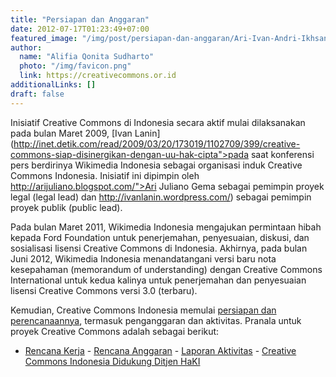 ```yaml
---
title: "Persiapan dan Anggaran"
date: 2012-07-17T01:23:49+07:00
featured_image: "/img/post/persiapan-dan-anggaran/Ari-Ivan-Andri-Ikhsan-300x200.jpg"
author:
  name: "Alifia Qonita Sudharto"
  photo: "/img/favicon.png"
  link: https://creativecommons.or.id
additionalLinks: []
draft: false
---
```


Inisiatif Creative Commons di Indonesia secara aktif mulai dilaksanakan pada bulan Maret 2009, [Ivan Lanin](http://inet.detik.com/read/2009/03/20/173019/1102709/399/creative-commons-siap-disinergikan-dengan-uu-hak-cipta">pada saat konferensi pers berdirinya Wikimedia Indonesia sebagai organisasi induk Creative Commons Indonesia. Inisiatif ini dipimpin oleh http://arijuliano.blogspot.com/">Ari Juliano Gema sebagai pemimpin proyek legal (legal lead) dan http://ivanlanin.wordpress.com/) sebagai pemimpin proyek publik (public lead).

Pada bulan Maret 2011, Wikimedia Indonesia mengajukan permintaan hibah kepada Ford Foundation untuk penerjemahan, penyesuaian, diskusi, dan sosialisasi lisensi Creative Commons di Indonesia. Akhirnya, pada bulan Juni 2012, Wikimedia Indonesia menandatangani versi baru nota kesepahaman (memorandum of understanding) dengan Creative Commons International untuk kedua kalinya untuk penerjemahan dan penyesuaian lisensi Creative Commons versi 3.0 (terbaru).

Kemudian, Creative Commons Indonesia memulai [persiapan dan perencanaannya](http://wikimedia.or.id/wiki/Karya_Cipta_Bersama_Indonesia), termasuk penganggaran dan aktivitas. Pranala untuk proyek Creative Commons adalah sebagai berikut:

  - [Rencana Kerja](http://wiki.creativecommons.or.id/Karya_Cipta_Bersama_Indonesia/Rencana_Berbasis_Hasil)  - [Rencana Anggaran](http://wiki.creativecommons.or.id/Karya_Cipta_Bersama_Indonesia/Rencana_Anggaran)  - [Laporan Aktivitas](http://wiki.creativecommons.or.id/Karya_Cipta_Bersama_Indonesia/Laporan_Aktivitas)  - [Creative Commons Indonesia Didukung Ditjen HaKI](http://ictwatch.com/internetsehat/2012/07/10/creative-commons-indonesia-didukung-dirjen-haki/)

